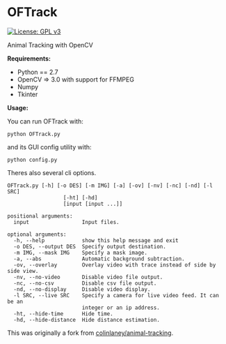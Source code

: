 # OFTrack

[![License: GPL v3](https://img.shields.io/badge/License-GPL%20v3-blue.svg)](https://github.com/Haptein/OFTrack/blob/master/LICENSE)

Animal Tracking with OpenCV

<b>Requirements:</b>
  - Python == 2.7
  - OpenCV => 3.0 with support for FFMPEG
  - Numpy
  - Tkinter

<b>Usage:</b>

You can run OFTrack with:
```
python OFTrack.py
```
and its GUI config utility with:
```
python config.py
```
 
Theres also several cli options.
```
OFTrack.py [-h] [-o DES] [-m IMG] [-a] [-ov] [-nv] [-nc] [-nd] [-l SRC]                                                                         
                  [-ht] [-hd]        
                  [input [input ...]]                                      
     
positional arguments:                
  input                 Input files. 

optional arguments:                  
  -h, --help            show this help message and exit                    
  -o DES, --output DES  Specify output destination.                        
  -m IMG, --mask IMG    Specify a mask image.                              
  -a, --abs             Automatic background subtraction.                  
  -ov, --overlay        Overlay video with trace instead of side by side view.                                                                         
  -nv, --no-video       Disable video file output.                         
  -nc, --no-csv         Disable csv file output.                           
  -nd, --no-display     Disable video display.                             
  -l SRC, --live SRC    Specify a camera for live video feed. It can be an 
                        integer or an ip address.                          
  -ht, --hide-time      Hide time.   
  -hd, --hide-distance  Hide distance estimation.  
```


  This was originally a fork from [colinlaney/animal-tracking](https://github.com/colinlaney/animal-tracking).

